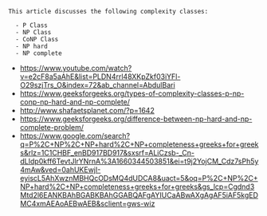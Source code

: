 ```
This article discusses the following complexity classes:

  - P Class
  - NP Class
  - CoNP Class
  - NP hard
  - NP complete
```
- https://www.youtube.com/watch?v=e2cF8a5aAhE&list=PLDN4rrl48XKpZkf03iYFl-O29szjTrs_O&index=72&ab_channel=AbdulBari
- https://www.geeksforgeeks.org/types-of-complexity-classes-p-np-conp-np-hard-and-np-complete/
- http://www.shafaetsplanet.com/?p=1642
- https://www.geeksforgeeks.org/difference-between-np-hard-and-np-complete-problem/
- https://www.google.com/search?q=P%2C+NP%2C+NP+hard%2C+NP+completeness+greeks+for+greeks&rlz=1C1CHBF_enBD917BD917&sxsrf=ALiCzsb-_Cn-dLIdp0kff6TevtJlrYNrnA%3A1660344503851&ei=t9j2YojCM_Cdz7sPh5y4mAw&ved=0ahUKEwjI-eyiscL5AhXwznMBHQcODsMQ4dUDCA8&uact=5&oq=P%2C+NP%2C+NP+hard%2C+NP+completeness+greeks+for+greeks&gs_lcp=Cgdnd3Mtd2l6EANKBAhBGABKBAhGGABQAFgAYIUCaABwAXgAgAF5iAF5kgEDMC4xmAEAoAEBwAEB&sclient=gws-wiz
